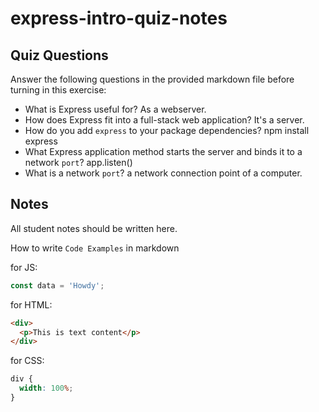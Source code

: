 # express-intro-quiz-notes

## Quiz Questions

Answer the following questions in the provided markdown file before turning in this exercise:

- What is Express useful for?
  As a webserver.
- How does Express fit into a full-stack web application?
  It's a server.
- How do you add `express` to your package dependencies?
  npm install express
- What Express application method starts the server and binds it to a network `port`?
  app.listen()
- What is a network `port`?
  a network connection point of a computer.

## Notes

All student notes should be written here.

How to write `Code Examples` in markdown

for JS:

```javascript
const data = 'Howdy';
```

for HTML:

```html
<div>
  <p>This is text content</p>
</div>
```

for CSS:

```css
div {
  width: 100%;
}
```

